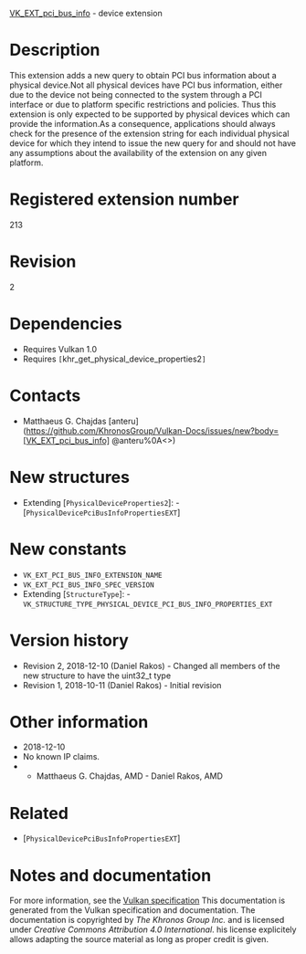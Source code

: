 [VK_EXT_pci_bus_info](https://www.khronos.org/registry/vulkan/specs/1.3-extensions/man/html/VK_EXT_pci_bus_info.html) - device extension

# Description
This extension adds a new query to obtain PCI bus information about a
physical device.Not all physical devices have PCI bus information, either due to the device
not being connected to the system through a PCI interface or due to platform
specific restrictions and policies.
Thus this extension is only expected to be supported by physical devices
which can provide the information.As a consequence, applications should always check for the presence of the
extension string for each individual physical device for which they intend
to issue the new query for and should not have any assumptions about the
availability of the extension on any given platform.

# Registered extension number
213

# Revision
2

# Dependencies
- Requires Vulkan 1.0
- Requires `[`khr_get_physical_device_properties2`]`

# Contacts
- Matthaeus G. Chajdas [anteru](https://github.com/KhronosGroup/Vulkan-Docs/issues/new?body=[VK_EXT_pci_bus_info] @anteru%0A<<Here describe the issue or question you have about the VK_EXT_pci_bus_info extension>>)

# New structures
- Extending [`PhysicalDeviceProperties2`]:  - [`PhysicalDevicePciBusInfoPropertiesEXT`]

# New constants
- `VK_EXT_PCI_BUS_INFO_EXTENSION_NAME`
- `VK_EXT_PCI_BUS_INFO_SPEC_VERSION`
- Extending [`StructureType`]:  - `VK_STRUCTURE_TYPE_PHYSICAL_DEVICE_PCI_BUS_INFO_PROPERTIES_EXT`

# Version history
- Revision 2, 2018-12-10 (Daniel Rakos)  - Changed all members of the new structure to have the uint32_t type 
- Revision 1, 2018-10-11 (Daniel Rakos)  - Initial revision

# Other information
* 2018-12-10
* No known IP claims.
*   - Matthaeus G. Chajdas, AMD  - Daniel Rakos, AMD

# Related
- [`PhysicalDevicePciBusInfoPropertiesEXT`]

# Notes and documentation
For more information, see the [Vulkan specification](https://www.khronos.org/registry/vulkan/specs/1.3-extensions/html/vkspec.html)
This documentation is generated from the Vulkan specification and documentation.
The documentation is copyrighted by *The Khronos Group Inc.* and is licensed under *Creative Commons Attribution 4.0 International*.
his license explicitely allows adapting the source material as long as proper credit is given.
        